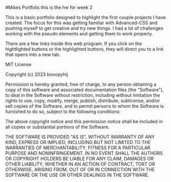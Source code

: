 #Mikes Portfolis
this is the hw for week 2

This is a basic portfolio designed to highlight the first couple projects I have created. The focus for this was getting familiar with Advanced-CSS and pushing myself to get creative and try new things. I had a lot of challenges working with the pseudo elements and getting them to work properly.

There are a few links inside this web program. If you click on the hightlighted buttons or the highlighted buttons, they will direct you to a link that opens into a new tab.

MIT License

Copyright (c) 2023 booopyhij

Permission is hereby granted, free of charge, to any person obtaining a copy
of this software and associated documentation files (the "Software"), to deal
in the Software without restriction, including without limitation the rights
to use, copy, modify, merge, publish, distribute, sublicense, and/or sell
copies of the Software, and to permit persons to whom the Software is
furnished to do so, subject to the following conditions:

The above copyright notice and this permission notice shall be included in all
copies or substantial portions of the Software.

THE SOFTWARE IS PROVIDED "AS IS", WITHOUT WARRANTY OF ANY KIND, EXPRESS OR
IMPLIED, INCLUDING BUT NOT LIMITED TO THE WARRANTIES OF MERCHANTABILITY,
FITNESS FOR A PARTICULAR PURPOSE AND NONINFRINGEMENT. IN NO EVENT SHALL THE
AUTHORS OR COPYRIGHT HOLDERS BE LIABLE FOR ANY CLAIM, DAMAGES OR OTHER
LIABILITY, WHETHER IN AN ACTION OF CONTRACT, TORT OR OTHERWISE, ARISING FROM,
OUT OF OR IN CONNECTION WITH THE SOFTWARE OR THE USE OR OTHER DEALINGS IN THE
SOFTWARE.